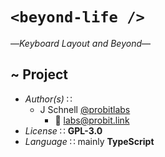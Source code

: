 # `<beyond-life />`

—*Keyboard Layout and Beyond*—

## ~ Project

+   *Author(s)* ∷
    -   J Schnell [@probitlabs](https://github.com/probitlabs)
        *   :e-mail: <labs@probit.link>
+   *License*
    ∷ **GPL-3.0**
+   *Language*
    ∷ mainly **TypeScript**